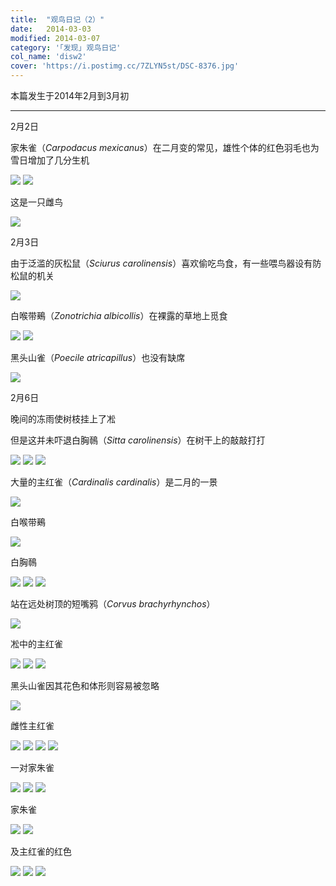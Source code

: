 ```yaml
---
title:  "观鸟日记（2）"
date:   2014-03-03
modified: 2014-03-07
category: '｢发现｣ 观鸟日记'
col_name: 'disw2'
cover: 'https://i.postimg.cc/7ZLYN5st/DSC-8376.jpg'
---
```


本篇发生于2014年2月到3月初

---

2月2日

家朱雀（<i>Carpodacus mexicanus</i>）在二月变的常见，雄性个体的红色羽毛也为雪日增加了几分生机

<img class='disc' src='https://i.postimg.cc/pdpbm8Gx/DSC-8313.jpg'>

<img class='disc' src='https://i.postimg.cc/tTxK5bGM/DSC-8314.jpg'>

这是一只雌鸟

<img class='disc' src='https://i.postimg.cc/J7bwHRqy/DSC-8317.jpg'>

2月3日

由于泛滥的灰松鼠（<i>Sciurus carolinensis</i>）喜欢偷吃鸟食，有一些喂鸟器设有防松鼠的机关

<img class='disc' src='https://i.postimg.cc/pd94WvrL/DSC-8318.jpg'>

白喉带鵐（<i>Zonotrichia albicollis</i>）在裸露的草地上觅食

<img class='disc' src='https://i.postimg.cc/3xfzQNKq/DSC-8320.jpg'>

<img class='disc' src='https://i.postimg.cc/zBZtqR4x/DSC-8321.jpg'>

黑头山雀（<i>Poecile atricapillus</i>）也没有缺席

<img class='disc' src='https://i.postimg.cc/Pr2R1J8q/DSC-8323.jpg'>

2月6日

晚间的冻雨使树枝挂上了凇

但是这并未吓退白胸鳾（<i>Sitta carolinensis</i>）在树干上的敲敲打打

<img class='disc' src='https://i.postimg.cc/kXXjMChP/DSC-8328.jpg'>

<img class='disc' src='https://i.postimg.cc/85SH2gr3/DSC-8330.jpg'>

<img class='disc' src='https://i.postimg.cc/d3WjZ7SP/DSC-8331.jpg'>

大量的主红雀（<i>Cardinalis cardinalis</i>）是二月的一景

<img class='disc' src='https://i.postimg.cc/bvQ0HVFR/DSC-8332.jpg'>

白喉带鵐

<img class='disc' src='https://i.postimg.cc/c4Hmymrs/DSC-8333.jpg'>

白胸鳾

<img class='disc' src='https://i.postimg.cc/bNBRztt1/DSC-8334.jpg'>

<img class='disc' src='https://i.postimg.cc/d0MmCcn1/DSC-8335.jpg'>

<img class='disc' src='https://i.postimg.cc/TwfVkjzv/DSC-8336.jpg'>

站在远处树顶的短嘴鸦（<i>Corvus brachyrhynchos</i>）

<img class='disc' src='https://i.postimg.cc/RZJLqZ7y/DSC-8337.jpg'>

凇中的主红雀

<img class='disc' src='https://i.postimg.cc/j5czBwTw/DSC-8338.jpg'>

<img class='disc' src='https://i.postimg.cc/yxr0YMk7/DSC-8339.jpg'>

<img class='disc' src='https://i.postimg.cc/NfS1hv34/DSC-8340.jpg'>

黑头山雀因其花色和体形则容易被忽略

<img class='disc' src='https://i.postimg.cc/d0Kr1mtZ/DSC-8341.jpg'>

雌性主红雀

<img class='disc' src='https://i.postimg.cc/PJN8cSK9/DSC-8342.jpg'>

<img class='disc' src='https://i.postimg.cc/6Qw4wWYd/DSC-8348.jpg'>



<img class='disc' src='https://i.postimg.cc/j5SWw8V2/DSC-8349.jpg'>

<img class='disc' src='https://i.postimg.cc/y803wgX1/DSC-8350.jpg'>

一对家朱雀

<img class='disc' src='https://i.postimg.cc/5yZjrbXQ/DSC-8351.jpg'>

<img class='disc' src='https://i.postimg.cc/h4wJvb24/DSC-8352.jpg'>

<img class='disc' src='https://i.postimg.cc/nhfCYV86/DSC-8353.jpg'>

家朱雀

<img class='disc' src='https://i.postimg.cc/W4XzvMDv/DSC-8356.jpg'>

<img class='disc' src='https://i.postimg.cc/fW3c8bFL/DSC-8357.jpg'>

及主红雀的红色

<img class='disc' src='https://i.postimg.cc/wTLhdG9Y/DSC-8358.jpg'>

<img class='disc' src='https://i.postimg.cc/Cx0bMsKB/DSC-8359.jpg'>

<img class='disc' src='https://i.postimg.cc/BnCHjP8h/DSC-8360.jpg'>
